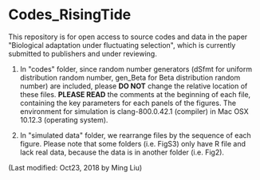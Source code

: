 # Codes_RisingTide
This repository is for open access to source codes and data in the paper "Biological adaptation under fluctuating selection", which is currently submitted to publishers and under reviewing.

1. In "codes" folder, since random number generators (dSfmt for uniform distribution random number, gen_Beta for Beta distribution random number) are included, please **DO NOT** change the relative location of these files. **PLEASE READ** the comments at the beginning of each file, containing the key parameters for each panels of the figures. The environment for simulation is clang-800.0.42.1 (compiler) in Mac OSX 10.12.3 (operating system). 

2. In "simulated data" folder, we rearrange files by the sequence of each figure. Please note that some folders (i.e. FigS3) only have R file and lack real data, because the data is in another folder (i.e. Fig2).

(Last modified: Oct23, 2018 by Ming Liu)
